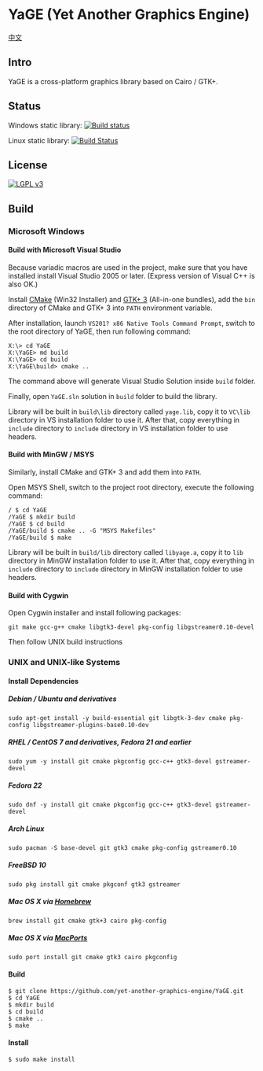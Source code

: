 # YaGE (Yet Another Graphics Engine)

[中文](https://github.com/yet-another-graphics-engine/YaGE/blob/master/README-zh.md)

## Intro

YaGE is a cross-platform graphics library based on Cairo / GTK+.

## Status

Windows static library: [![Build status](https://img.shields.io/appveyor/ci/xdqi/yage.svg)](https://ci.appveyor.com/project/xdqi/yage)

Linux static library: [![Build Status](https://img.shields.io/travis/yet-another-graphics-engine/YaGE.svg)](https://travis-ci.org/yet-another-graphics-engine/YaGE)

## License

[![LGPL v3](https://www.gnu.org/graphics/lgplv3-147x51.png)](https://www.gnu.org/licenses/)

## Build

### Microsoft Windows

#### Build with Microsoft Visual Studio

Because variadic macros are used in the project, make sure that you have installed install Visual Studio 2005 or later. (Express version of Visual C++ is also OK.)

Install [CMake](http://www.cmake.org/download/) (Win32 Installer) and [GTK+ 3](http://www.gtk.org/download/win32.php) (All-in-one bundles), add the `bin` directory of CMake and GTK+ 3 into `PATH` environment variable.

After installation, launch `VS201? x86 Native Tools Command Prompt`, switch to the root directory of YaGE, then run following command:

```
X:\> cd YaGE
X:\YaGE> md build
X:\YaGE> cd build
X:\YaGE\build> cmake ..
```

The command above will generate Visual Studio Solution inside `build` folder.

Finally, open `YaGE.sln` solution in `build` folder to build the library.

Library will be built in `build\lib` directory called `yage.lib`, copy it to `VC\lib` directory in VS installation folder to use it. After that, copy everything in `include` directory to `include` directory in VS installation folder to use headers.

#### Build with MinGW / MSYS

Similarly, install CMake and GTK+ 3 and add them into `PATH`.

Open MSYS Shell, switch to the project root directory, execute the following command:

```
/ $ cd YaGE
/YaGE $ mkdir build
/YaGE $ cd build
/YaGE/build $ cmake .. -G "MSYS Makefiles"
/YaGE/build $ make
```

Library will be built in `build/lib` directory called `libyage.a`, copy it to `lib` directory in MinGW installation folder to use it. After that, copy everything in `include` directory to `include` directory in MinGW installation folder to use headers.

#### Build with Cygwin

Open Cygwin installer and install following packages:

`git make gcc-g++ cmake libgtk3-devel pkg-config libgstreamer0.10-devel`

Then follow UNIX build instructions

### UNIX and UNIX-like Systems

#### Install Dependencies

##### Debian / Ubuntu and derivatives

`sudo apt-get install -y build-essential git libgtk-3-dev cmake pkg-config libgstreamer-plugins-base0.10-dev`

##### RHEL / CentOS 7 and derivatives, Fedora 21 and earlier

`sudo yum -y install git cmake pkgconfig gcc-c++ gtk3-devel gstreamer-devel`

##### Fedora 22

`sudo dnf -y install git cmake pkgconfig gcc-c++ gtk3-devel gstreamer-devel`

##### Arch Linux

`sudo pacman -S base-devel git gtk3 cmake pkg-config gstreamer0.10`

##### FreeBSD 10

`sudo pkg install git cmake pkgconf gtk3 gstreamer`

##### Mac OS X via [Homebrew](http://brew.sh/)

`brew install git cmake gtk+3 cairo pkg-config`

##### Mac OS X via [MacPorts](https://www.macports.org/)

`sudo port install git cmake gtk3 cairo pkgconfig`

#### Build

```
$ git clone https://github.com/yet-another-graphics-engine/YaGE.git
$ cd YaGE
$ mkdir build
$ cd build
$ cmake ..
$ make
```

#### Install

```
$ sudo make install
```
